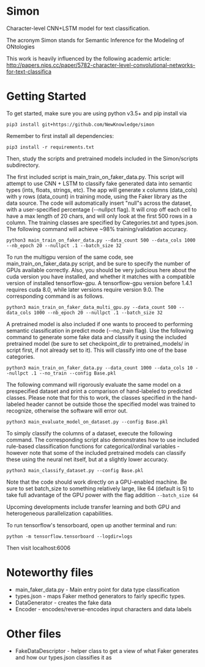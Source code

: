 # Simon
Character-level CNN+LSTM model for text classification.

The acronym Simon stands for Semantic Inference for the Modeling of ONtologies

This work is heavily influenced by the following academic article: http://papers.nips.cc/paper/5782-character-level-convolutional-networks-for-text-classifica

# Getting Started

To get started, make sure you are using python v3.5+ and pip install via

`pip3 install git+https://github.com/NewKnowledge/simon`

Remember to first install all dependencies:

`pip3 install -r requirements.txt`

Then, study the scripts and pretrained models included in the Simon/scripts subdirectory.

The first included script is main_train_on_faker_data.py. This script will attempt to use CNN + LSTM to classify fake generated data into semantic types (ints, floats, strings, etc).  The app will generate x columns (data_cols) with y rows (data_count) in training mode, using the Faker library as the data source.  The code will automatically insert "null"s across the dataset, with a user-specified percentage (--nullpct flag). It will crop off each cell to have a max length of 20 chars, and will only look at the first 500 rows in a column. The training classes are specified by Categories.txt and types.json. The following command will achieve ~98% training/validation accuracy.

`python3 main_train_on_faker_data.py --data_count 500 --data_cols 1000 --nb_epoch 20 --nullpct .1 --batch_size 32`

To run the multigpu version of the same code, see main_train_on_faker_data.py script, and be sure to specify the number of GPUs available correctly. Also, you should be very judicious here about the cuda version you have installed, and whether it matches with a compatible version of installed tensorflow-gpu. A tensorflow-gpu version before 1.4.1 requires cuda 8.0, while later versions require version 9.0. The corresponding command is as follows.

`python3 main_train_on_faker_data_multi_gpu.py --data_count 500 --data_cols 1000 --nb_epoch 20 --nullpct .1 --batch_size 32`

A pretrained model is also included if one wants to proceed to performing semantic classification in predict mode (--no_train flag). Use the following command to generate some fake data and classify it using the included pretrained model (be sure to set checkpoint_dir to pretrained_models/ in script first, if not already set to it). This will classify into one of the base categories.

`python3 main_train_on_faker_data.py --data_count 1000 --data_cols 10 --nullpct .1 --no_train --config Base.pkl`

The following command will rigorously evaluate the same model on a prespecified dataset and print a comparison of hand-labeled to predicted classes. Please note that for this to work, the classes specified in the hand-labeled header cannot be outside those the specified model was trained to recognize, otherwise the software will error out.

`python3 main_evaluate_model_on_dataset.py --config Base.pkl`

To simply classify the columns of a dataset, execute the following command. The corresponding script also demonstrates how to use included rule-based classification functions for categorical/ordinal variables - however note that some of the included pretrained models can classify these using the neural net itself, but at a slightly lower accuracy.

`python3 main_classify_dataset.py --config Base.pkl`

Note that the code should work directly on a GPU-enabled machine. Be sure to set batch_size to something relatively large, like 64 (default is 5) to take full advantage of the GPU power with the flag addition `--batch_size 64`

Upcoming developments include transfer learning and both GPU and heterogeneous parallelization capabilities.

To run tensorflow's tensorboard, open up another terminal and run:

`python -m tensorflow.tensorboard --logdir=logs`

Then visit localhost:6006

# Noteworthy files
- main_faker_data.py - Main entry point for data type classification
- types.json - maps Faker method generators to fairly specific types.
- DataGenerator - creates the fake data
- Encoder - encodes/reverse-encodes input characters and data labels

# Other files
- FakeDataDescriptor - helper class to get a view of what Faker generates and how our types.json classifies it as

